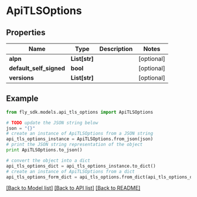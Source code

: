 # ApiTLSOptions


## Properties

Name | Type | Description | Notes
------------ | ------------- | ------------- | -------------
**alpn** | **List[str]** |  | [optional] 
**default_self_signed** | **bool** |  | [optional] 
**versions** | **List[str]** |  | [optional] 

## Example

```python
from fly_sdk.models.api_tls_options import ApiTLSOptions

# TODO update the JSON string below
json = "{}"
# create an instance of ApiTLSOptions from a JSON string
api_tls_options_instance = ApiTLSOptions.from_json(json)
# print the JSON string representation of the object
print ApiTLSOptions.to_json()

# convert the object into a dict
api_tls_options_dict = api_tls_options_instance.to_dict()
# create an instance of ApiTLSOptions from a dict
api_tls_options_form_dict = api_tls_options.from_dict(api_tls_options_dict)
```
[[Back to Model list]](../README.md#documentation-for-models) [[Back to API list]](../README.md#documentation-for-api-endpoints) [[Back to README]](../README.md)


